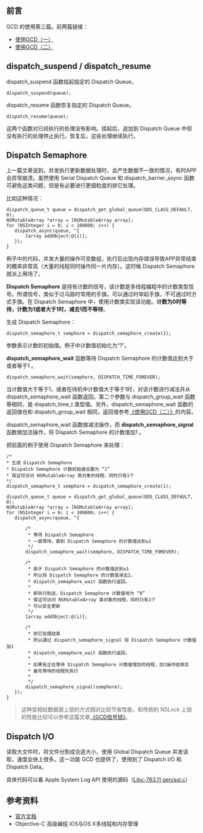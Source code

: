 
## 前言
GCD 的使用第三篇。前两篇链接：
* [使用GCD（一）](/2016-09-25-Using-Grand-Central-Dispatch-1.md)
* [使用GCD（二）](/2016-10-01-Using-Grand-Central-Dispatch-2.md)

## dispatch_suspend / dispatch_resume

dispatch_suspend 函数挂起指定的 Dispatch Queue。

```objc
dispatch_suspend(queue);
```

dispatch_resume 函数恢复指定的 Dispatch Queue。

```objc
dispatch_resume(queue);
```
这两个函数对已经执行的处理没有影响。挂起后，追加到 Dispatch Queue 中但没有执行的处理停止执行。恢复后，这些处理继续执行。

## Dispatch Semaphore
上一篇文章说到，并发执行更新数据处理时，会产生数据不一致的情况，有时APP会异常崩溃。虽然使用 Serial Dispatch Queue 和 dispatch_barrier_async 函数可避免这类问题，但是有必要进行更细粒度的排它处理。

比如这种情况：

```objc
dispatch_queue_t queue = dispatch_get_global_queue(QOS_CLASS_DEFAULT, 0);
NSMutableArray *array = [NSMutableArray array];
for (NSInteger i = 0; i < 100000; i++) {
   dispatch_async(queue, ^{
       [array addObject:@(i)];
   });
}
```
例子中的代码，并发大量的操作可变数组，执行后出现内存错误导致APP异常结束的概率非常高（大量的线程同时操作同一片内存）。这时候 Dispatch Semaphore 就派上用场了。

**Dispatch Semaphore** 是持有计数的信号，该计数是多线程编程中的计数类型信号。所谓信号，类似于过马路时常用的手旗。可以通过时举起手旗，不可通过时方式手旗。在 Dispatch Semaphore 中，使用计数类实现该功能。**计数为0时等待，计数为1或者大于1时，减去1而不等待**。

生成 Dispatch Semaphore：

```objc
dispatch_semaphore_t semphore = dispatch_semaphore_create(1);
```
参数表示计数的初始值。例子中计数值初始化为“1”。

**dispatch_semaphore_wait** 函数等待 Dispatch Semaphore 的计数值达到大于或者等于1 。

```objc
dispatch_semaphore_wait(semphore, DISPATCH_TIME_FOREVER);
```
当计数值大于等于1，或者在待机中计数值大于等于1时，对该计数进行减法并从 dispatch_semaphore_wait 函数返回。第二个参数与 dispatch_group_wait 函数等相同，是 dispatch_time_t 类型值。另外，dispatch_semaphore_wait 函数的返回值也和 dispatch_group_wait 相同，返回值参考[《使用GCD（二）》](http://piglikeyoung.com/2016/10/01/Using-Grand-Central-Dispatch-2/)的内容。

dispatch_semaphore_wait 函数做减法操作，而 **dispatch_semaphore_signal** 函数做加法操作，将 Dispatch Semaphore 的计数值加1 。

把前面的例子使用 Dispatch Semaphore 来处理：

```objc
/*
* 生成 Dispatch Semaphore
* Dispatch Semaphore 计数初始值设置为 “1”
* 保证可访问 NSMutableArray 类对象的线程，同时只有1个
*/
dispatch_semaphore_t semphore = dispatch_semaphore_create(1);
    
dispatch_queue_t queue = dispatch_get_global_queue(QOS_CLASS_DEFAULT, 0);
NSMutableArray *array = [NSMutableArray array];
for (NSInteger i = 0; i < 100000; i++) {
   dispatch_async(queue, ^{
       
       /*
        * 等待 Dispatch Semaphore
        * 一直等待，直到 Dispatch Semaphore 的计数值达到≥1
        */
       dispatch_semaphore_wait(semphore, DISPATCH_TIME_FOREVER);
       
       /*
        * 由于 Dispatch Semaphore 的计数值达到≥1
        * 所以将 Dispatch Semaphore 的计数值减去1，
        * dispatch_semaphore_wait 函数执行返回。
        * 
        * 即执行到这，Dispatch Semaphore 计数值恒为 “0”
        * 保证可访问 NSMutableArray 类对象的线程，同时只有1个
        * 可以安全更新
        */
       [array addObject:@(i)];
       
       /*
        * 排它处理结束
        * 所以通过 dispatch_semaphore_signal 将 Dispatch Semaphore 计数值加1
        * dispatch_semaphore_wait 函数执行返回。
        *
        * 如果有正在等待 Dispatch Semaphore 计数值增加的线程，加1操作结束后
        * 最先等待的线程先执行
        *
        */
       dispatch_semaphore_signal(semphore);
   });
}
```

> 这种变相给数据源上锁的方式相对比较节省性能，和传统的 NSLock 上锁的性能比较可以参考这篇文章[《GCD信号锁》](http://piglikeyoung.com/2016/09/11/GCD-signal-lock/)。


## Dispatch I/O
读取大文件时，将文件分割成合适大小，使用 Global Dispatch Queue 并发读取，速度会快上很多。这一功能 GCD 也提供了，使用到了 Dispatch I/O 和 Dispatch Data。

具体代码可以看 Apple System Log API 使用的源码（[Libc-763.11 gen/asl.c](https://github.com/Apple-FOSS-Mirror/Libc/blob/2ca2ae74647714acfc18674c3114b1a5d3325d7d/gen/asl.c)）

## 参考资料
* [官方文档](https://developer.apple.com/reference/dispatch)
* Objective-C 高级编程 iOS与OS X多线程和内存管理


